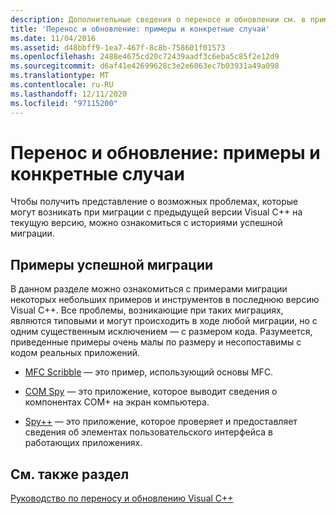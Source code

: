 ```yaml
---
description: Дополнительные сведения о переносе и обновлении см. в примерах и примеры использования
title: 'Перенос и обновление: примеры и конкретные случаи'
ms.date: 11/04/2016
ms.assetid: d48bbff9-1ea7-467f-8c8b-758601f01573
ms.openlocfilehash: 2488e4675cd20c72439aadf3c6eba5c85f2e12d9
ms.sourcegitcommit: d6af41e42699628c3e2e6063ec7b03931a49a098
ms.translationtype: MT
ms.contentlocale: ru-RU
ms.lasthandoff: 12/11/2020
ms.locfileid: "97115200"
---
```

# <a name="porting-and-upgrading-examples-and-case-studies"></a>Перенос и обновление: примеры и конкретные случаи

Чтобы получить представление о возможных проблемах, которые могут возникать при миграции с предыдущей версии Visual C++ на текущую версию, можно ознакомиться с историями успешной миграции.

## <a name="examples-of-successful-migrations"></a>Примеры успешной миграции

В данном разделе можно ознакомиться с примерами миграции некоторых небольших примеров и инструментов в последнюю версию Visual C++. Все проблемы, возникающие при таких миграциях, являются типовыми и могут происходить в ходе любой миграции, но с одним существенным исключением — с размером кода. Разумеется, приведенные примеры очень малы по размеру и несопоставимы с кодом реальных приложений.

- [MFC Scribble](../porting/porting-guide-mfc-scribble.md) — это пример, использующий основы MFC.

- [COM Spy](../porting/porting-guide-mfc-scribble.md) — это приложение, которое выводит сведения о компонентах COM+ на экран компьютера.

- [Spy++](../porting/porting-guide-spy-increment.md) — это приложение, которое проверяет и предоставляет сведения об элементах пользовательского интерфейса в работающих приложениях.

## <a name="see-also"></a>См. также раздел

[Руководство по переносу и обновлению Visual C++](../porting/visual-cpp-porting-and-upgrading-guide.md)
